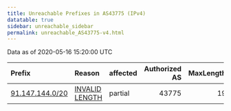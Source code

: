```yaml
---
title: Unreachable Prefixes in AS43775 (IPv4)
datatable: true
sidebar: unreachable_sidebar
permalink: unreachable_AS43775-v4.html
---
```


Data as of 2020-05-16 15:20:00 UTC


<div class="datatable-begin"></div>

| Prefix                                                   | Reason                                                                                                    | affected   |   Authorized AS |   MaxLength | Anchor                                         |   unreachable /24s |
|:---------------------------------------------------------|:----------------------------------------------------------------------------------------------------------|:-----------|----------------:|------------:|:-----------------------------------------------|-------------------:|
| [91.147.144.0/20](https://stat.ripe.net/91.147.144.0/20) | [INVALID LENGTH](https://rpki-validator.ripe.net/announcement-preview?asn=AS43775&prefix=91.147.144.0/20) | partial    |           43775 |          19 | [RIPE](unreachable_RIPE_NCC_RPKI_Root-v4.html) |                 16 |

<div class="datatable-end"></div>